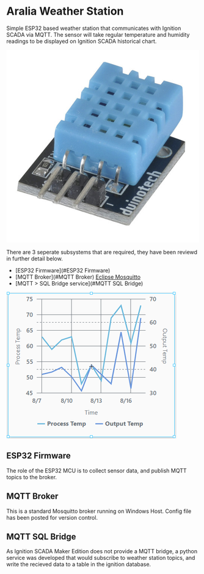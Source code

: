 # Aralia Weather Station
Simple ESP32 based weather station that communicates with Ignition SCADA via MQTT. The sensor will take regular temperature and humidity readings to be displayed on Ignition SCADA historical chart.

![DH22 Sensor](./images/dh22.jpg)

There are 3 seperate subsystems that are required, they have been reviewd in further detail below.
- [ESP32 Firmware](#ESP32 Firmware)
- [MQTT Broker](#MQTT Broker) [Eclipse Mosquitto](https://mosquitto.org/)
- [MQTT > SQL Bridge service](#MQTT SQL Bridge)

![Ignition Chart](./images/chart.png)

## ESP32 Firmware
The role of the ESP32 MCU is to collect sensor data, and publish MQTT topics to the broker.

## MQTT Broker
This is a standard Mosquitto broker running on Windows Host. Config file has been posted for version control.

## MQTT SQL Bridge
As Ignition SCADA Maker Edition does not provide a MQTT bridge, a python service was developed that would subscribe to weather station topics, and write the recieved data to a table in the ignition database.


